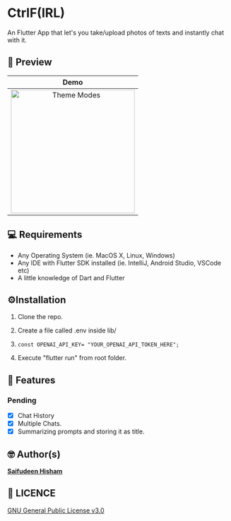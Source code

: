 # CtrlF(IRL)

An Flutter App that let's you take/upload photos of texts and instantly chat with it.

## 📸 Preview

<div align ="center">

|                            Demo                             |
| :---------------------------------------------------------: |
| <img src="demo.gif" title="" alt="Theme Modes" width="280"> |

</div>

## 💻 Requirements

- Any Operating System (ie. MacOS X, Linux, Windows)
- Any IDE with Flutter SDK installed (ie. IntelliJ, Android Studio, VSCode etc)
- A little knowledge of Dart and Flutter

## ⚙️Installation

1. Clone the repo.

2. Create a file called .env inside lib/

3. ```
   const OPENAI_API_KEY= "YOUR_OPENAI_API_TOKEN_HERE";
   ```

4. Execute "flutter run" from root folder.

## 📝 Features

### Pending

- [x] Chat History
- [x] Multiple Chats.
- [x] Summarizing prompts and storing it as title.

## 🤓 Author(s)

**[Saifudeen Hisham](https://www.instagram.com/beSaif)**

## 🔖 LICENCE

[GNU General Public License v3.0](/LICENSE.md)
